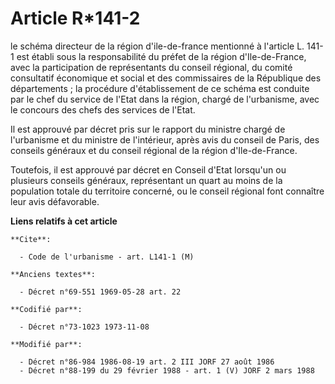 # Article R*141-2

le schéma directeur de la région d'ile-de-france mentionné à l'article L. 141-1 est établi sous la responsabilité du préfet
de la région d'Ile-de-France, avec la participation de représentants du conseil régional, du comité consultatif économique et
social et des commissaires de la République des départements ; la procédure d'établissement de ce schéma est conduite par le
chef du service de l'Etat dans la région, chargé de l'urbanisme, avec le concours des chefs des services de l'Etat.

Il est approuvé par décret pris sur le rapport du ministre chargé de l'urbanisme et du ministre de l'intérieur, après avis du
conseil de Paris, des conseils généraux et du conseil régional de la région d'Ile-de-France.

Toutefois, il est approuvé par décret en Conseil d'Etat lorsqu'un ou plusieurs conseils généraux, représentant un quart au
moins de la population totale du territoire concerné, ou le conseil régional font connaître leur avis défavorable.

**Liens relatifs à cet article**

	**Cite**:

	  - Code de l'urbanisme - art. L141-1 (M)

	**Anciens textes**:

	  - Décret n°69-551 1969-05-28 art. 22

	**Codifié par**:

	  - Décret n°73-1023 1973-11-08

	**Modifié par**:

	  - Décret n°86-984 1986-08-19 art. 2 III JORF 27 août 1986
	  - Décret n°88-199 du 29 février 1988 - art. 1 (V) JORF 2 mars 1988
